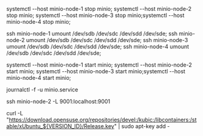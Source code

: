 
systemctl --host minio-node-1 stop minio; systemctl --host minio-node-2 stop minio; systemctl --host minio-node-3 stop minio;systemctl --host minio-node-4 stop minio;

ssh minio-node-1  umount /dev/sdb /dev/sdc /dev/sdd /dev/sde;  ssh minio-node-2  umount /dev/sdb /dev/sdc /dev/sdd /dev/sde; ssh minio-node-3  umount /dev/sdb /dev/sdc /dev/sdd /dev/sde; ssh minio-node-4  umount /dev/sdb /dev/sdc /dev/sdd /dev/sde;


systemctl --host minio-node-1 start minio; systemctl --host minio-node-2 start minio; systemctl --host minio-node-3 start minio;systemctl --host minio-node-4 start minio;

journalctl -f -u minio.service


ssh minio-node-2 -L 9001:localhost:9001


curl -L "https://download.opensuse.org/repositories/devel:/kubic:/libcontainers:/stable/xUbuntu_${VERSION_ID}/Release.key" | sudo apt-key add -
